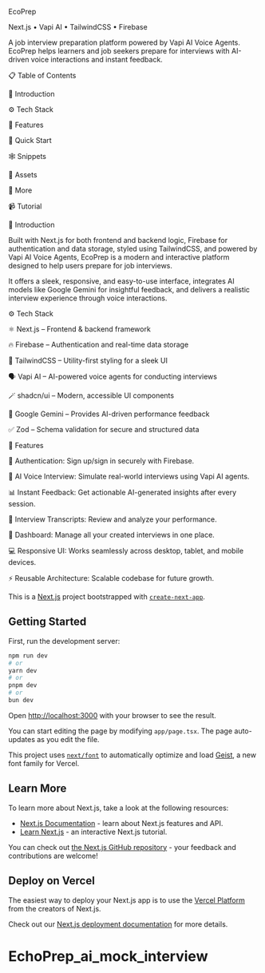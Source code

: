 EcoPrep

Next.js • Vapi AI • TailwindCSS • Firebase

A job interview preparation platform powered by Vapi AI Voice Agents.
EcoPrep helps learners and job seekers prepare for interviews with AI-driven voice interactions and instant feedback.

📋 Table of Contents

🤖 Introduction

⚙️ Tech Stack

🔋 Features

🤸 Quick Start

🕸️ Snippets

🔗 Assets

🚀 More

📹 Tutorial

🤖 Introduction

Built with Next.js for both frontend and backend logic, Firebase for authentication and data storage, styled using TailwindCSS, and powered by Vapi AI Voice Agents, EcoPrep is a modern and interactive platform designed to help users prepare for job interviews.

It offers a sleek, responsive, and easy-to-use interface, integrates AI models like Google Gemini for insightful feedback, and delivers a realistic interview experience through voice interactions.

⚙️ Tech Stack

⚛ Next.js – Frontend & backend framework

🔥 Firebase – Authentication and real-time data storage

🎨 TailwindCSS – Utility-first styling for a sleek UI

🗣️ Vapi AI – AI-powered voice agents for conducting interviews

🪄 shadcn/ui – Modern, accessible UI components

🤖 Google Gemini – Provides AI-driven performance feedback

✅ Zod – Schema validation for secure and structured data

🔋 Features

🔑 Authentication: Sign up/sign in securely with Firebase.

🎤 AI Voice Interview: Simulate real-world interviews using Vapi AI agents.

📊 Instant Feedback: Get actionable AI-generated insights after every session.

📄 Interview Transcripts: Review and analyze your performance.

📝 Dashboard: Manage all your created interviews in one place.

💻 Responsive UI: Works seamlessly across desktop, tablet, and mobile devices.

⚡ Reusable Architecture: Scalable codebase for future growth.




This is a [Next.js](https://nextjs.org) project bootstrapped with [`create-next-app`](https://nextjs.org/docs/app/api-reference/cli/create-next-app).

## Getting Started

First, run the development server:

```bash
npm run dev
# or
yarn dev
# or
pnpm dev
# or
bun dev
```

Open [http://localhost:3000](http://localhost:3000) with your browser to see the result.

You can start editing the page by modifying `app/page.tsx`. The page auto-updates as you edit the file.

This project uses [`next/font`](https://nextjs.org/docs/app/building-your-application/optimizing/fonts) to automatically optimize and load [Geist](https://vercel.com/font), a new font family for Vercel.

## Learn More

To learn more about Next.js, take a look at the following resources:

- [Next.js Documentation](https://nextjs.org/docs) - learn about Next.js features and API.
- [Learn Next.js](https://nextjs.org/learn) - an interactive Next.js tutorial.

You can check out [the Next.js GitHub repository](https://github.com/vercel/next.js) - your feedback and contributions are welcome!

## Deploy on Vercel

The easiest way to deploy your Next.js app is to use the [Vercel Platform](https://vercel.com/new?utm_medium=default-template&filter=next.js&utm_source=create-next-app&utm_campaign=create-next-app-readme) from the creators of Next.js.

Check out our [Next.js deployment documentation](https://nextjs.org/docs/app/building-your-application/deploying) for more details.
# EchoPrep_ai_mock_interview
